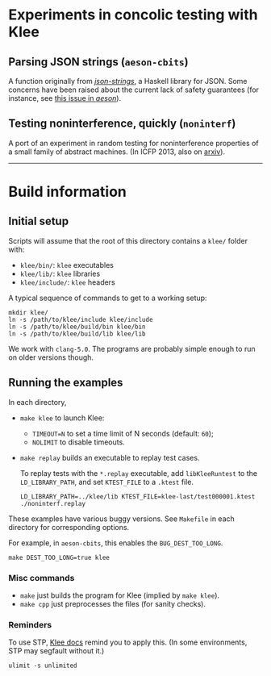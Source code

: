 Experiments in concolic testing with Klee
=========================================

## Parsing JSON strings (`aeson-cbits`)

A function originally from
[*json-strings*](https://hackage.haskell.org/package/json-stream), a Haskell
library for JSON. Some concerns have been raised about the current lack of
safety guarantees
(for instance, see
[this issue in *aeson*](https://github.com/bos/aeson/issues/535)).

## Testing noninterference, quickly (`noninterf`)

A port of an experiment in random testing for noninterference properties of a
small family of abstract machines. (In ICFP 2013, also on
[arxiv](https://arxiv.org/abs/1409.0393?context=cs.PL)).

---

# Build information

## Initial setup

Scripts will assume that the root of this directory contains a `klee/` folder
with:

- `klee/bin/`: `klee` executables
- `klee/lib/`: `klee` libraries
- `klee/include/`: `klee` headers

A typical sequence of commands to get to a working setup:

```
mkdir klee/
ln -s /path/to/klee/include klee/include
ln -s /path/to/klee/build/bin klee/bin
ln -s /path/to/klee/build/lib klee/lib
```

We work with `clang-5.0`. The programs are probably simple enough to run on
older versions though.

## Running the examples

In each directory,

- `make klee` to launch Klee:
  + `TIMEOUT=N` to set a time limit of N seconds (default: `60`);
  + `NOLIMIT` to disable timeouts.
- `make replay` builds an executable to replay test cases.

  To replay tests with the `*.replay` executable, add `libKleeRuntest` to the
  `LD_LIBRARY_PATH`, and set `KTEST_FILE` to a `.ktest` file.

  ```
  LD_LIBRARY_PATH=../klee/lib KTEST_FILE=klee-last/test000001.ktest ./noninterf.replay
  ```

These examples have various buggy versions.
See `Makefile` in each directory for corresponding options.

For example, in `aeson-cbits`, this enables the `BUG_DEST_TOO_LONG`.

```
make DEST_TOO_LONG=true klee
```

### Misc commands

- `make` just builds the program for Klee (implied by `make klee`).
- `make cpp` just preprocesses the files (for sanity checks).

### Reminders

To use STP, [Klee docs](https://klee.github.io/build-stp/) remind you to apply this.
(In some environments, STP may segfault without it.)

```
ulimit -s unlimited
```

